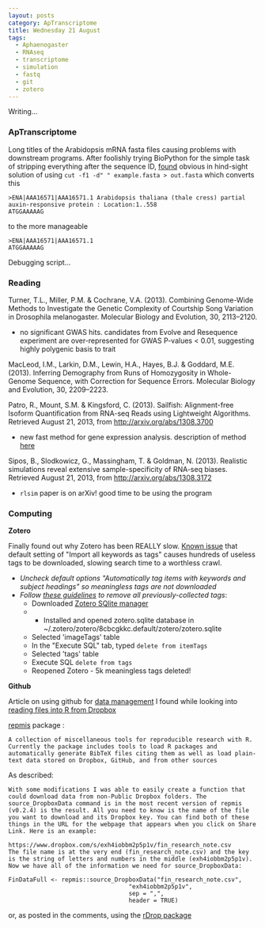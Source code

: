 ```yaml
---
layout: posts
category: ApTranscriptome
title: Wednesday 21 August 
tags:
  - Aphaenogaster
  - RNAseq
  - transcriptome
  - simulation
  - fastq
  - git
  - zotero
---
```


Writing...

### ApTranscriptome

Long titles of the Arabidopsis mRNA fasta files causing problems with downstream programs. After foolishly trying BioPython for the simple task of stripping everything after the sequence ID, [found](http://www.biostars.org/p/51735/) obvious in hind-sight solution of using `cut -f1 -d" " example.fasta > out.fasta` which converts this

    >ENA|AAA16571|AAA16571.1 Arabidopsis thaliana (thale cress) partial auxin-responsive protein : Location:1..558
    ATGGAAAAAG

to the more manageable

    >ENA|AAA16571|AAA16571.1
    ATGGAAAAAG

Debugging script...


    

### Reading

Turner, T.L., Miller, P.M. & Cochrane, V.A. (2013). Combining Genome-Wide Methods to Investigate the Genetic Complexity of Courtship Song Variation in Drosophila melanogaster. Molecular Biology and Evolution, 30, 2113–2120.
  
  - no significant GWAS hits. candidates from Evolve and Resequence experiment are over-represented for GWAS P-values < 0.01, suggesting highly polygenic basis to trait
>

MacLeod, I.M., Larkin, D.M., Lewin, H.A., Hayes, B.J. & Goddard, M.E. (2013). Inferring Demography from Runs of Homozygosity in Whole-Genome Sequence, with Correction for Sequence 
Errors. Molecular Biology and Evolution, 30, 2209–2223.

Patro, R., Mount, S.M. & Kingsford, C. (2013). Sailfish: Alignment-free Isoform Quantification from RNA-seq Reads using Lightweight Algorithms. Retrieved August 21, 2013, from http://arxiv.org/abs/1308.3700

  - new fast method for gene expression analysis. description of method [here](http://nextgenseek.com/2013/08/sailfish-isoform-quantitation-at-the-speed-of-making-a-cup-of-coffee/)

Sipos, B., Slodkowicz, G., Massingham, T. & Goldman, N. (2013). Realistic simulations reveal extensive sample-specificity of RNA-seq biases. Retrieved August 21, 2013, from http://arxiv.org/abs/1308.3172

  - `rlsim` paper is on arXiv! good time to be using the program

### Computing

**Zotero**

Finally found out why Zotero has been REALLY slow. [Known issue]() that default setting of "Import all keywords as tags" causes hundreds of useless tags to be downloaded, slowing search time to a worthless crawl. 

- *Uncheck default options "Automatically tag items with keywords and subject headings" so meaningless tags are not downloaded*
- *Follow [these guidelines](https://forums.zotero.org/discussion/4051/) to remove all previously-collected tags*:
  * Downloaded [Zotero SQlite manager](https://addons.mozilla.org/en-US/firefox/addon/sqlite-manager/)
  * - Installed and opened zotero.sqlite database in ~/.zotero/zotero/8cbcgkkc.default/zotero/zotero.sqlite
  * Selected 'imageTags' table
  * In the "Execute SQL" tab, typed `delete from itemTags`
  * Selected 'tags' table
  * Execute SQL `delete from tags`
  * Reopened Zotero - 5k meaningless tags deleted!


**Github**

Article on using github for [data management](http://polmeth.wustl.edu/methodologist/tpm_v20_n2.pdf) I found while looking into [reading files into R from Dropbox](http://christophergandrud.blogspot.com/2013/04/dropbox-r-data.html)

[repmis](http://cran.r-project.org/web/packages/repmis/index.html) package :

    A collection of miscellaneous tools for reproducible research with R. Currently the package includes tools to load R packages and automatically generate BibTeX files citing them as well as load plain-text data stored on Dropbox, GitHub, and from other sources

As described:

    With some modifications I was able to easily create a function that could download data from non-Public Dropbox folders. The source_DropboxData command is in the most recent version of repmis (v0.2.4) is the result. All you need to know is the name of the file you want to download and its Dropbox key. You can find both of these things in the URL for the webpage that appears when you click on Share Link. Here is an example:

    https://www.dropbox.com/s/exh4iobbm2p5p1v/fin_research_note.csv
    The file name is at the very end (fin_research_note.csv) and the key is the string of letters and numbers in the middle (exh4iobbm2p5p1v). Now we have all of the information we need for source_DropboxData:

~~~
FinDataFull <- repmis::source_DropboxData("fin_research_note.csv",
                                  "exh4iobbm2p5p1v",
                                  sep = ",",
                                  header = TRUE)
~~~

or, as posted in the comments, using the [rDrop package](https://github.com/karthikram/rDrop)

>



